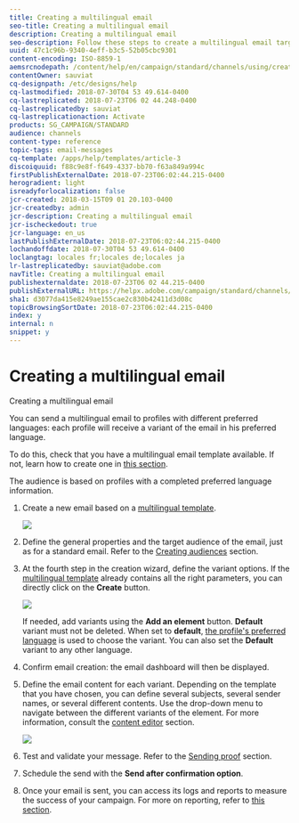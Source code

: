 ```yaml
---
title: Creating a multilingual email
seo-title: Creating a multilingual email
description: Creating a multilingual email
seo-description: Follow these steps to create a multilingual email targeting recipients with different preferred languages.
uuid: 47c1c96b-9340-4eff-b3c5-52b05cbc9301
content-encoding: ISO-8859-1
aemsrcnodepath: /content/help/en/campaign/standard/channels/using/creating-a-multilingual-email
contentOwner: sauviat
cq-designpath: /etc/designs/help
cq-lastmodified: 2018-07-30T04 53 49.614-0400
cq-lastreplicated: 2018-07-23T06 02 44.248-0400
cq-lastreplicatedby: sauviat
cq-lastreplicationaction: Activate
products: SG_CAMPAIGN/STANDARD
audience: channels
content-type: reference
topic-tags: email-messages
cq-template: /apps/help/templates/article-3
discoiquuid: f88c9e8f-f649-4337-bb70-f63a849a994c
firstPublishExternalDate: 2018-07-23T06:02:44.215-0400
herogradient: light
isreadyforlocalization: false
jcr-created: 2018-03-15T09 01 20.103-0400
jcr-createdby: admin
jcr-description: Creating a multilingual email
jcr-ischeckedout: true
jcr-language: en_us
lastPublishExternalDate: 2018-07-23T06:02:44.215-0400
lochandoffdate: 2018-07-30T04 53 49.614-0400
loclangtag: locales fr;locales de;locales ja
lr-lastreplicatedby: sauviat@adobe.com
navTitle: Creating a multilingual email
publishexternaldate: 2018-07-23T06 02 44.215-0400
publishExternalURL: https://helpx.adobe.com/campaign/standard/channels/using/creating-a-multilingual-email.html
sha1: d3077da415e8249ae155cae2c830b42411d3d08c
topicBrowsingSortDate: 2018-07-23T06:02:44.215-0400
index: y
internal: n
snippet: y
---
```


# Creating a multilingual email

Creating a multilingual email

You can send a multilingual email to profiles with different preferred languages: each profile will receive a variant of the email in his preferred language.

To do this, check that you have a multilingual email template available. If not, learn how to create one in [this section](../../start/using/creating-a-multilingual-template.md).

The audience is based on profiles with a completed preferred language information.

1. Create a new email based on a [multilingual template](../../start/using/creating-a-multilingual-template.md).

   ![](assets/multi_create1.png)

1. Define the general properties and the target audience of the email, just as for a standard email. Refer to the [Creating audiences](../../audiences/using/creating-audiences.md) section.
1. At the fourth step in the creation wizard, define the variant options. If the [multilingual template](../../start/using/creating-a-multilingual-template.md) already contains all the right parameters, you can directly click on the **Create** button.

   ![](assets/multi_create4.png)

   If needed, add variants using the **Add an element** button. **Default** variant must not be deleted. When set to **default**, [the profile's preferred language](../../audiences/using/creating-profiles.md) is used to choose the variant. You can also set the **Default** variant to any other language.

1. Confirm email creation: the email dashboard will then be displayed.
1. Define the email content for each variant. Depending on the template that you have chosen, you can define several subjects, several sender names, or several different contents. Use the drop-down menu to navigate between the different variants of the element. For more information, consult the [content editor](../../designing/using/about-email-content-design.md) section.

   ![](assets/multi_selectcontent.png)

1. Test and validate your message. Refer to the [Sending proof](../../sending/using/managing-test-profiles-and-sending-proofs.md#sending-proofs) section.
1. Schedule the send with the **Send after confirmation option**.
1. Once your email is sent, you can access its logs and reports to measure the success of your campaign. For more on reporting, refer to [this section](../../reporting/using/about-dynamic-reports.md).

